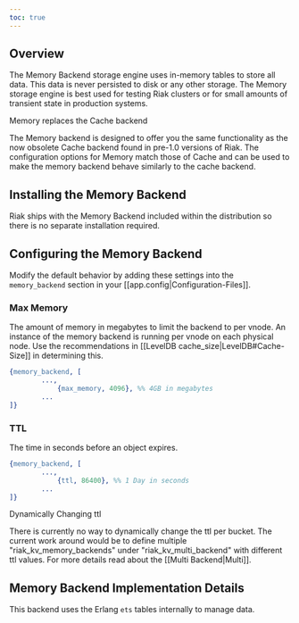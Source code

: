 ```yaml
---
toc: true
---
```


## Overview

The Memory Backend storage engine uses in-memory tables to store all data.
This data is never persisted to disk or any other storage.  The Memory storage
engine is best used for testing Riak clusters or for small amounts of transient
state in production systems.

<div class="note"><div class="title">Memory replaces the Cache backend</div>
<p>The Memory backend is designed to offer you the same functionality as the now 
obsolete Cache backend found in pre-1.0 versions of Riak.  The configuration
options for Memory match those of Cache and can be used to make the memory
backend behave similarly to the cache backend.</p>
</div>

## Installing the Memory Backend

Riak ships with the Memory Backend included within the distribution so there is
no separate installation required.

## Configuring the Memory Backend

Modify the default behavior by adding these settings into the `memory_backend`
section in your [[app.config|Configuration-Files]].

### Max Memory

  The amount of memory in megabytes to limit the backend to per vnode. An instance
  of the memory backend is running per vnode on each physical node. Use the
  recommendations in [[LevelDB cache_size|LevelDB#Cache-Size]] in determining this.

```erlang
{memory_backend, [
	    ...,
            {max_memory, 4096}, %% 4GB in megabytes
	    ...
]}
```


### TTL

  The time in seconds before an object expires.

```erlang
{memory_backend, [
	    ...,
            {ttl, 86400}, %% 1 Day in seconds
	    ...
]}
```

<div class="note"><div class="title">Dynamically Changing ttl</div>
<p>There is currently no way to dynamically change the ttl per bucket. The
current work around would be to define multiple "riak_kv_memory_backends" under
"riak_kv_multi_backend" with different ttl values. For more details read about 
the [[Multi Backend|Multi]].</p>
</div>

## Memory Backend Implementation Details

This backend uses the Erlang `ets` tables internally to manage data.
